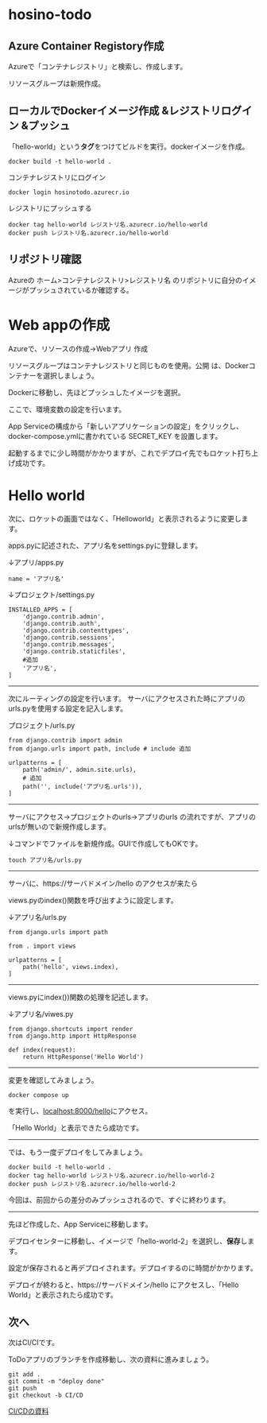 # hosino-todo
## Azure Container Registory作成
Azureで「コンテナレジストリ」と検索し、作成します。

リソースグループは新規作成。

## ローカルでDockerイメージ作成 &レジストリログイン &プッシュ
「hello-world」という**タグ**をつけてビルドを実行。dockerイメージを作成。

```
docker build -t hello-world . 
```

コンテナレジストリにログイン
```
docker login hosinotodo.azurecr.io
```

レジストリにプッシュする
```
docker tag hello-world レジストリ名.azurecr.io/hello-world
docker push レジストリ名.azurecr.io/hello-world
```

## リポジトリ確認
Azureの ホーム>コンテナレジストリ>レジストリ名 のリポジトリに自分のイメージがプッシュされているか確認する。

# Web appの作成
Azureで、リソースの作成→Webアプリ 作成

リソースグループはコンテナレジストリと同じものを使用。公開 は、Dockerコンテナーを選択しましょう。

Dockerに移動し、先ほどプッシュしたイメージを選択。

ここで、環境変数の設定を行います。

App Serviceの構成から「新しいアプリケーションの設定」をクリックし、docker-compose.ymlに書かれている SECRET_KEY を設置します。

起動するまでに少し時間がかかりますが、これでデプロイ先でもロケット打ち上げ成功です。

# Hello world
次に、ロケットの画面ではなく、「Helloworld」と表示されるように変更します。

apps.pyに記述された、アプリ名をsettings.pyに登録します。

↓アプリ/apps.py
```
name = 'アプリ名'
```

↓プロジェクト/settings.py
```
INSTALLED_APPS = [
    'django.contrib.admin',
    'django.contrib.auth',
    'django.contrib.contenttypes',
    'django.contrib.sessions',
    'django.contrib.messages',
    'django.contrib.staticfiles',
    #追加
    'アプリ名',
]
```

----

次にルーティングの設定を行います。
サーバにアクセスされた時にアプリのurls.pyを使用する設定を記入します。

プロジェクト/urls.py
```
from django.contrib import admin
from django.urls import path, include # include 追加

urlpatterns = [
    path('admin/', admin.site.urls),
    # 追加
    path('', include('アプリ名.urls')),
]
```
----
サーバにアクセス→プロジェクトのurls→アプリのurls の流れですが、アプリのurlsが無いので新規作成します。

↓コマンドでファイルを新規作成。GUIで作成してもOKです。
```
touch アプリ名/urls.py
```
----
サーバに、https://サーバドメイン/hello のアクセスが来たら

views.pyのindex()関数を呼び出すように設定します。

↓アプリ名/urls.py
```
from django.urls import path

from . import views

urlpatterns = [
    path('hello', views.index),
]
```
----
views.pyにindex())関数の処理を記述します。

↓アプリ名/viwes.py
```
from django.shortcuts import render
from django.http import HttpResponse

def index(request):
    return HttpResponse('Hello World')
```

----
変更を確認してみましょう。

```
docker compose up
```
を実行し、[localhost:8000/hello](http://localhost:8000/hello)にアクセス。

「Hello World」と表示できたら成功です。

----
では、もう一度デプロイをしてみましょう。
```
docker build -t hello-world .
docker tag hello-world レジストリ名.azurecr.io/hello-world-2
docker push レジストリ名.azurecr.io/hello-world-2
```
今回は、前回からの差分のみプッシュされるので、すぐに終わります。

----
先ほど作成した、App Serviceに移動します。

デプロイセンターに移動し、イメージで「hello-world-2」を選択し、**保存**します。

設定が保存されると再デプロイされます。デプロイするのに時間がかかります。

デプロイが終わると、https://サーバドメイン/hello にアクセスし、「Hello World」と表示されたら成功です。

## 次へ
次はCI/CIです。

ToDoアプリのブランチを作成移動し、次の資料に進みましょう。
```
git add .
git commit -m "deploy done"
git push
git checkout -b CI/CD
```

[CI/CDの資料](https://github.com/takatoshiinaoka/hosino-todo/blob/CI/CD/README.md)
